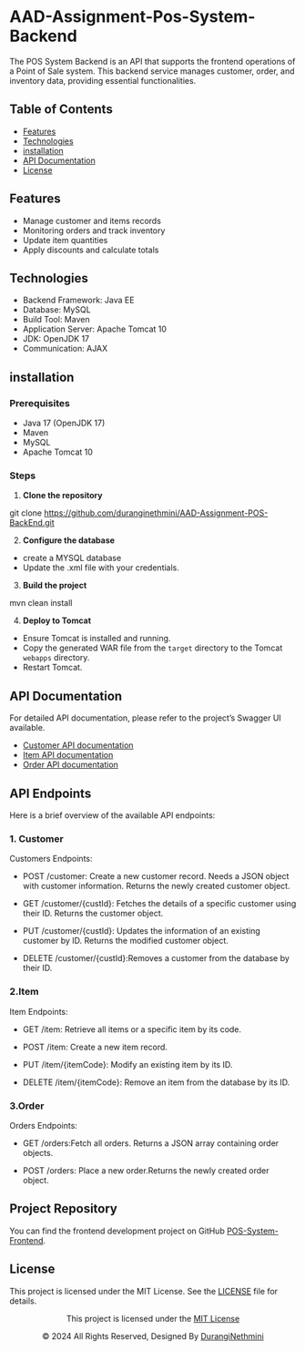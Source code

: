 # AAD-Assignment-Pos-System-Backend

The POS System Backend is an API that supports the frontend operations of a Point of Sale system. This backend service manages customer, order, and inventory data, providing essential functionalities.

## Table of Contents

- [Features](#Features)
- [Technologies](#Technologies)
- [installation](#installation)
- [API Documentation](#api-documentation)
- [License](#license)


## Features
- Manage customer and items records
- Monitoring orders and track inventory
- Update item quantities
- Apply discounts and calculate totals

##  Technologies
 - Backend Framework: Java EE
 - Database: MySQL
 - Build Tool: Maven
 - Application Server: Apache Tomcat 10
 - JDK: OpenJDK 17
 - Communication: AJAX

## installation
 
### Prerequisites

- Java 17 (OpenJDK 17)
- Maven
- MySQL
- Apache Tomcat 10

### Steps

1. **Clone the repository**

git clone https://github.com/duranginethmini/AAD-Assignment-POS-BackEnd.git


2. **Configure the database**

- create a MYSQL database
- Update the .xml file with your credentials.

3. **Build the project**

mvn clean install

4. **Deploy to Tomcat**

- Ensure Tomcat is installed and running.
- Copy the generated WAR file from the `target` directory to the Tomcat `webapps` directory.
- Restart Tomcat.

## API Documentation

For detailed API documentation, please refer to the project’s Swagger UI available.
- [Customer API documentation](https://documenter.getpostman.com/view/35948713/2sA3s1psjK)
- [Item API documentation](https://documenter.getpostman.com/view/35948713/2sA3s1psok)
- [Order API documentation](https://documenter.getpostman.com/view/35948713/2sA3s3FqDj)


## API Endpoints

Here is a brief overview of the available API endpoints:

### 1. Customer

Customers Endpoints:

- POST /customer: Create a new customer record. Needs a JSON object with customer information. Returns the newly created customer object.

- GET /customer/{custId}: Fetches the details of a specific customer using their ID. Returns the customer object.

- PUT /customer/{custId}: Updates the information of an existing customer by ID.  Returns the modified customer object.

- DELETE /customer/{custId}:Removes a customer from the database by their ID.

### 2.Item
Item Endpoints:

- GET /item:
  Retrieve all items or a specific item by its code.

- POST /item:
  Create a new item record.

- PUT /item/{itemCode}:
  Modify an existing item by its ID.

- DELETE /item/{itemCode}:
  Remove an item from the database by its ID.

### 3.Order
Orders Endpoints:

- GET /orders:Fetch all orders. Returns a JSON array containing order objects.

- POST /orders: Place a new order.Returns the newly created order object.

## Project Repository

You can find the frontend development project on GitHub [POS-System-Frontend](https://github.com/duranginethmini/AAD-Assignment-Pos-System-Frontend.git).


## License
This project is licensed under the MIT License. See the [LICENSE](LICENSE) file for details.


<div align="center">
    <p>This project is licensed under the <a href="LICENSE">MIT License</a></p>
    <p>© 2024 All Rights Reserved, Designed By <a href="https://github.com/duranginethmini">DurangiNethmini</a></p>
</div>


